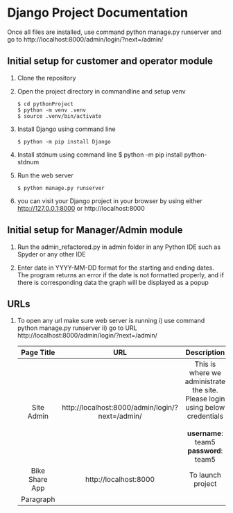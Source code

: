 <h1>Django Project Documentation</h1>

Once all files are installed, 
use command python manage.py runserver and go to
http://localhost:8000/admin/login/?next=/admin/



<h2>Initial setup for customer and operator module</h2>

1. Clone the repository
2. Open the project directory in commandline and setup venv

   ```
   $ cd pythonProject
   $ python -m venv .venv 
   $ source .venv/bin/activate
3. Install Django using command line
   ```
   $ python -m pip install Django
4. Install stdnum using command line
   $ python -m pip install python-stdnum
5. Run the web server
   ```
   $ python manage.py runserver
6. you can visit your Django project in your browser by using either http://127.0.0.1:8000 or http://localhost:8000

<h2>Initial setup for Manager/Admin module</h2>

1. Run the admin_refactored.py in admin folder in any Python IDE such as Spyder or any other IDE

2. Enter date in YYYY-MM-DD format for the starting and ending dates. The program returns an error if the date is not formatted properly, and if there is corresponding data the graph will be displayed as a popup

<h2>URLs</h2>

1. To open any url make sure web server is running 
       i) use command python manage.py runserver
      ii) go to URL http://localhost:8000/admin/login/?next=/admin/

     | Page Title      | URL  | Description |
     | :----:      |    :----:   |   :----: |
     | Site Admin      | http://localhost:8000/admin/login/?next=/admin/       | This is where we administrate the site.<br />Please login using below credentials <br /><br /><b>username</b>: team5 <b>password</b>: team5|
     | Bike Share App   | http://localhost:8000        | To launch project |
     | Paragraph   |         |  |